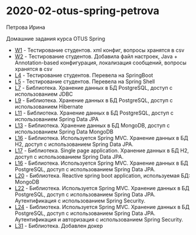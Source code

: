 # 2020-02-otus-spring-petrova
Петрова Ирина

Домашние задания курса OTUS Spring

* [W1](W1/README.md) - Тестирование студентов. xml конфиг, вопросы хранятся в csv
* [W2](W2/README.md) - Тестирование студентов. Добавила файл настроек, Java + Annotation-based конфигурация, локализация сообщений, вопросы хранятся в csv
* [L4](L4/README.md) - Тестирование студентов. Перевела на SpringBoot
* [L5](L5/README.md) - Тестирование студентов. Перевела на Spring Shell
* [L7](L7/README.md) - Библиотека. Хранение данных в БД PostgreSQL, доступ с использованием JDBC
* [L9](L9/README.md) - Библиотека. Хранение данных в БД PostgreSQL, доступ с использованием Hibernate
* [L11](L11/README.md) - Библиотека. Хранение данных в БД PostgreSQL, доступ с использованием Spring Data JPA
* [L13](L13/README.md) - Библиотека. Хранение данных в БД MongoDB, доступ с использованием Spring Data MongoDB
* [L16](L16/README.md) - Библиотека. Используется Spring MVC. Хранение данных в БД H2, доступ с использованием Spring Data JPA.
* [L17](L17/README.md) - Библиотека. Single page application. Хранение данных в БД H2, доступ с использованием Spring Data JPA.
* [L16](L16/README.md) - Библиотека. Используется Spring MVC. Хранение данных в БД PostgreSQL, доступ с использованием Spring Data JPA.
* [L20](L20/README.md) - Библиотека. Reactive spring boot application, используемая БД:  MongoDB
* [L22](L22/README.md) - Библиотека. Используется Spring MVC. Хранение данных в БД PostgreSQL, доступ с использованием Spring Data JPA. Аутентификация с использованием Spring Security.
* [L24](L24/README.md) - Библиотека. Используется Spring MVC. Хранение данных в БД PostgreSQL, доступ с использованием Spring Data JPA. Аутентификация и авторизация с использованием Spring Security.
* [L31](L31/README.md) - Библиотека. Добавлен докер